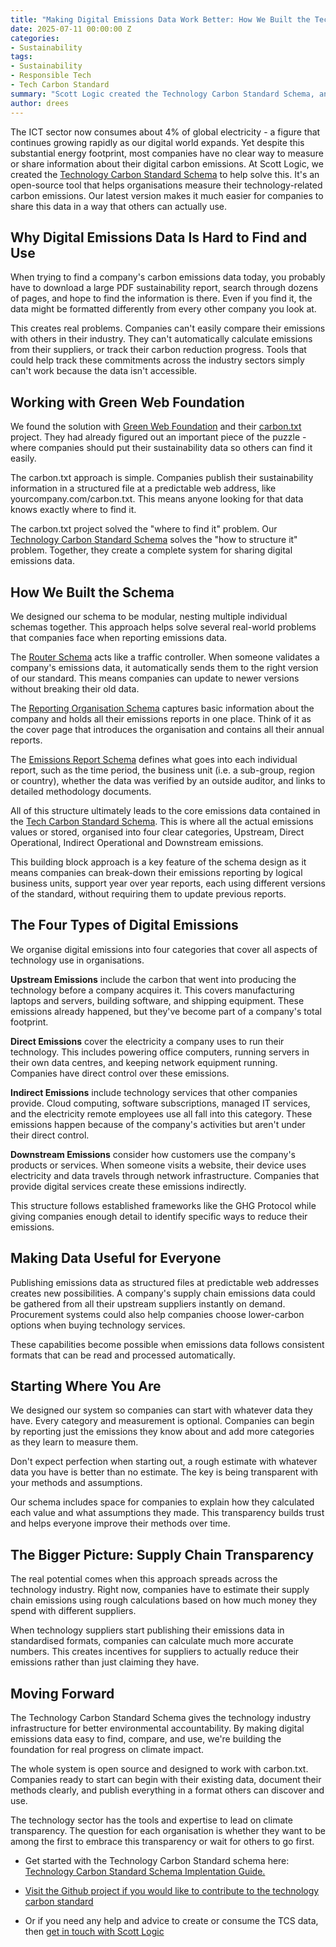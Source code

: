 ```yaml
---
title: "Making Digital Emissions Data Work Better: How We Built the Technology Carbon Standard Schema"
date: 2025-07-11 00:00:00 Z
categories:
- Sustainability
tags:
- Sustainability
- Responsible Tech
- Tech Carbon Standard
summary: "Scott Logic created the Technology Carbon Standard Schema, an open-source tool that helps companies measure and share their digital carbon emissions data. With the ICT sector consuming 4% of global electricity, most organisations lack standardised ways to track their technology-related carbon footprint. The schema provides a structured format for measuring and exchanging this data between companies."
author: drees
---
```


The ICT sector now consumes about 4% of global electricity - a figure that continues growing rapidly as our digital world expands. Yet despite this substantial energy footprint, most companies have no clear way to measure or share information about their digital carbon emissions.
At Scott Logic, we created the [Technology Carbon Standard Schema](https://www.techcarbonstandard.org/schemas/implementation-guide) to help solve this. It's an open-source tool that helps organisations measure their technology-related carbon emissions. Our latest version makes it much easier for companies to share this data in a way that others can actually use.


## Why Digital Emissions Data Is Hard to Find and Use

When trying to find a company's carbon emissions data today, you probably have to download a large PDF sustainability report, search through dozens of pages, and hope to find the information is there. Even if you find it, the data might be formatted differently from every other company you look at.

This creates real problems. Companies can't easily compare their emissions with others in their industry. They can't automatically calculate emissions from their suppliers, or track their carbon reduction progress. Tools that could help track these commitments across the industry sectors simply can't work because the data isn't accessible.


## Working with Green Web Foundation

We found the solution with [Green Web Foundation](https://www.thegreenwebfoundation.org/) and their [carbon.txt](https://carbontxt.org/) project. They had already figured out an important piece of the puzzle - where companies should put their sustainability data so others can find it easily.

The carbon.txt approach is simple. Companies publish their sustainability information in a structured file at a predictable web address, like yourcompany.com/carbon.txt. This means anyone looking for that data knows exactly where to find it.

The carbon.txt project solved the "where to find it" problem. Our [Technology Carbon Standard Schema](https://www.techcarbonstandard.org/schemas/implementation-guide) solves the "how to structure it" problem. Together, they create a complete system for sharing digital emissions data.


## How We Built the Schema

We designed our schema to be modular, nesting multiple individual schemas together. This approach helps solve several real-world problems that companies face when reporting emissions data.

The [Router Schema](https://www.techcarbonstandard.org/schemas/router/) acts like a traffic controller. When someone validates a company's emissions data, it automatically sends them to the right version of our standard. This means companies can update to newer versions without breaking their old data.

The [Reporting Organisation Schema](https://www.techcarbonstandard.org/schemas/reporting-organisation/v0-1-0) captures basic information about the company and holds all their emissions reports in one place. Think of it as the cover page that introduces the organisation and contains all their annual reports.

The [Emissions Report Schema](https://www.techcarbonstandard.org/schemas/emissions-report/v0-0-1) defines what goes into each individual report,  such as the time period, the business unit (i.e. a sub-group, region or country), whether the data was verified by an outside auditor, and links to detailed methodology documents.

All of this structure ultimately leads to the core emissions data contained in the [Tech Carbon Standard Schema](https://www.techcarbonstandard.org/schemas/tech-carbon-standard/v0-0-1). This is where all the actual emissions values or stored, organised into four clear categories, Upstream, Direct Operational, Indirect Operational and Downstream emissions.

This building block approach is a key feature of the schema design as it means companies can break-down their emissions reporting by logical business units, support year over year reports,  each using different versions of the standard, without requiring them to update previous reports.


## The Four Types of Digital Emissions

We organise digital emissions into four categories that cover all aspects of technology use in organisations.

**Upstream Emissions** include the carbon that went into producing the technology before a company acquires it. This covers manufacturing laptops and servers, building software, and shipping equipment. These emissions already happened, but they've become part of a company's total footprint.

**Direct Emissions** cover the electricity a company uses to run their technology. This includes powering office computers, running servers in their own data centres, and keeping network equipment running. Companies have direct control over these emissions.

**Indirect Emissions** include technology services that other companies provide. Cloud computing, software subscriptions, managed IT services, and the electricity remote employees use all fall into this category. These emissions happen because of the company's activities but aren't under their direct control.

**Downstream Emissions** consider how customers use the company's products or services. When someone visits a website, their device uses electricity and data travels through network infrastructure. Companies that provide digital services create these emissions indirectly.

This structure follows established frameworks like the GHG Protocol while giving companies enough detail to identify specific ways to reduce their emissions.


## Making Data Useful for Everyone

Publishing emissions data as structured files at predictable web addresses creates new possibilities. A company's supply chain emissions data could be gathered from all their upstream suppliers instantly on demand. Procurement systems could also help companies choose lower-carbon options when buying technology services.

These capabilities become possible when emissions data follows consistent formats that can be read and processed automatically.


## Starting Where You Are

We designed our system so companies can start with whatever data they have. Every category and measurement is optional. Companies can begin by reporting just the emissions they know about and add more categories as they learn to measure them.

Don't expect perfection when starting out, a rough estimate with whatever data you have is better than no estimate. The key is being transparent with your methods and assumptions.

Our schema includes space for companies to explain how they calculated each value and what assumptions they made. This transparency builds trust and helps everyone improve their methods over time.


## The Bigger Picture: Supply Chain Transparency

The real potential comes when this approach spreads across the technology industry. Right now, companies have to estimate their supply chain emissions using rough calculations based on how much money they spend with different suppliers.

When technology suppliers start publishing their emissions data in standardised formats, companies can calculate much more accurate numbers. This creates incentives for suppliers to actually reduce their emissions rather than just claiming they have.


## Moving Forward
The Technology Carbon Standard Schema gives the technology industry infrastructure for better environmental accountability. By making digital emissions data easy to find, compare, and use, we're building the foundation for real progress on climate impact.

The whole system is open source and designed to work with carbon.txt. Companies ready to start can begin with their existing data, document their methods clearly, and publish everything in a format others can discover and use.

The technology sector has the tools and expertise to lead on climate transparency. The question for each organisation is whether they want to be among the first to embrace this transparency or wait for others to go first.

- Get started with the Technology Carbon Standard schema here: [Technology Carbon Standard Schema Implentation Guide.](https://www.techcarbonstandard.org/schemas/implementation-guide)

- [Visit the Github project if you would like to contribute to the technology carbon standard](https://github.com/ScottLogic/Technology-Carbon-Standard)

- Or if you need any help and advice to create or consume the TCS data, then [get in touch with Scott Logic](https://www.scottlogic.com/contact-us)
